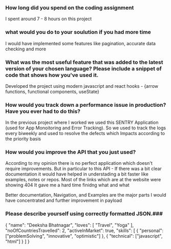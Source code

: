 ### How long did you spend on the coding assignment ###
I spent around 7 - 8 hours on this project

### what would you do to your soulution if you had more time ###
I would have implemented some features like pagination, accurate data checking and more

### What was the most useful feature that was added to the latest version of your chosen language? Please include a snippet of code that shows how you've used it. ###
Developed the project using modern javascript and react hooks - {arrow functions, functional components, useState}

### How would you track down a performance issue in production? Have you ever had to do this? ###
In the previous project where I worked we used this SENTRY Application (used for App Monoitoring and Error Tracking).
So we used to track the logs every biweekly and used to resolve the defects which Impacts according to the priority basis


### How would you improve the API that you just used? ###
According to my opinion there is no perfect application which doesn't require improvements.
But in particular to this API - If there was a bit clear documentation it would have helped in understading a bit faster like examples, notes or repos.
Most of the links which are at the website were showing 404 
It gave me a hard time finidng what and what

Better documentation, Navigation, and Examples are the major parts I would have concentrated and further improvement in payload 

### Please describe yourself using correctly formatted JSON.###
{
  "name": "Deeksha Bhatnagar",
  "loves": [ "Travel", "Yoga" ],
  "noOfCountriesTravelled": 2,
  "activeInMarket": true,
  "skills": [
      {
          "personal": ["problemSolving", "innovative",  "optimistic"]
      },
      {
          "technical": ["javascript", "html"]
      }
  ]
}
